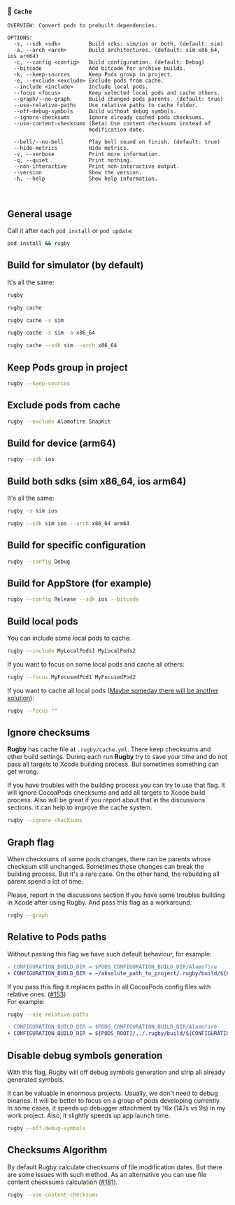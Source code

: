 
### 🏈 `Cache`

```
OVERVIEW: Convert pods to prebuilt dependencies.

OPTIONS:
  -s, --sdk <sdk>         Build sdks: sim/ios or both. (default: sim)
  -a, --arch <arch>       Build architectures. (default: sim x86_64, ios arm64)
  -c, --config <config>   Build configuration. (default: Debug)
  --bitcode               Add bitcode for archive builds.
  -k, --keep-sources      Keep Pods group in project.
  -e, --exclude <exclude> Exclude pods from cache.
  --include <include>     Include local pods.
  --focus <focus>         Keep selected local pods and cache others.
  --graph/--no-graph      Build changed pods parents. (default: true)
  --use-relative-paths    Use relative paths to cache folder.
  --off-debug-symbols     Build without debug symbols.
  --ignore-checksums      Ignore already cached pods checksums.
  --use-content-checksums (Beta) Use content checksums instead of
                          modification date.

  --bell/--no-bell        Play bell sound on finish. (default: true)
  --hide-metrics          Hide metrics.
  -v, --verbose           Print more information.
  -q, --quiet             Print nothing.
  --non-interactive       Print non-interactive output.
  --version               Show the version.
  -h, --help              Show help information.
```

<br>

## General usage

Call it after each `pod install` or `pod update`:
```bash
pod install && rugby
```

## Build for simulator (by default)

It's all the same:

```bash
rugby
```

```bash
rugby cache
```

```bash
rugby cache -s sim
```

```bash
rugby cache -s sim -a x86_64
```

```bash
rugby cache --sdk sim --arch x86_64
```

## Keep Pods group in project

```bash
rugby --keep-sources
```

## Exclude pods from cache

```bash
rugby --exclude Alamofire SnapKit
```

## Build for device (arm64)

```bash
rugby --sdk ios
```

## Build both sdks (sim x86_64, ios arm64)

It's all the same:

```bash
rugby -s sim ios
```

```bash
rugby --sdk sim ios --arch x86_64 arm64
```

## Build for specific configuration

```bash
rugby --config Debug
```

## Build for AppStore (for example)

```bash
rugby --config Release --sdk ios --bitcode
```

## Build local pods

You can include some local pods to cache:

```bash
rugby --include MyLocalPods1 MyLocalPods2
```

If you want to focus on some local pods and cache all others:

```bash
rugby --focus MyFocusedPod1 MyFocusedPod2
```

If you want to cache all local pods ([Maybe someday there will be another solution](https://github.com/apple/swift-argument-parser/pull/317)):

```bash
rugby --focus ""
```

## Ignore checksums

**Rugby** has cache file at `.rugby/cache.yml`. There keep checksums and other build settings. During each run **Rugby** try to save your time and do not pass all targets to Xcode building process. But sometimes something can get wrong. 

If you have troubles with the building process you can try to use that flag. It will ignore CocoaPods checksums and add all targets to Xcode build process. Also will be great if you report about that in the discussions sections. It can help to improve the cache system.

```bash
rugby --ignore-checksums
```

## Graph flag

When checksums of some pods changes, there can be parents whose checksum still unchanged. Sometimes those changes can break the building process. But it's a rare case. On the other hand, the rebuilding all parent spend a lot of time.

Please, report in the discussions section if you have some troubles building in Xcode after using Rugby. And pass this flag as a workaround:

```bash
rugby --graph
```

## Relative to Pods paths

Without passing this flag we have such default behaviour, for example:
```diff
- CONFIGURATION_BUILD_DIR = $PODS_CONFIGURATION_BUILD_DIR/Alamofire
+ CONFIGURATION_BUILD_DIR = ~/absolute_path_to_project/.rugby/build/${CONFIGURATION}${EFFECTIVE_PLATFORM_NAME}/Alamofire
```

If you pass this flag it replaces paths in all CocoaPods config files with relative ones. ([#153](https://github.com/swiftyfinch/Rugby/issues/153))<br>
For example:
```bash
rugby --use-relative-paths
```

```diff
- CONFIGURATION_BUILD_DIR = $PODS_CONFIGURATION_BUILD_DIR/Alamofire
+ CONFIGURATION_BUILD_DIR = ${PODS_ROOT}/../.rugby/build/${CONFIGURATION}${EFFECTIVE_PLATFORM_NAME}/Alamofire
```

## Disable debug symbols generation

With this flag, Rugby will off debug symbols generation and strip all already generated symbols.

It can be valuable in enormous projects. Usually, we don't need to debug binaries. It will be better to focus on a group of pods developing currently.
In some cases, it speeds up debugger attachment by 16x (147s vs 9s) in my work project.
Also, it slightly speeds up app launch time.

```bash
rugby --off-debug-symbols
```

## Checksums Algorithm

By default Rugby calculate checksums of file modification dates. But there are some issues with such method. As an alternative you can use file content checksums calculation ([#181](https://github.com/swiftyfinch/Rugby/pull/181)).

```bash
rugby --use-content-checksums
```
